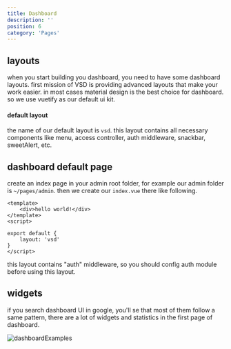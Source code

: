 ```yaml
---
title: Dashboard 
description: ''
position: 6
category: 'Pages'
---
```

## layouts
when you start building you dashboard, you need to have some dashboard layouts. first mission of VSD is providing advanced layouts that make your work easier.
in most cases material design is the best choice for dashboard. so we use vuetify as our default ui kit.


#### default layout
the name of our default layout is `vsd`. this layout contains all necessary components like menu, access controller, auth middleware, snackbar, sweetAlert, etc.

## dashboard default page
create an index page in your admin root folder, for example our admin folder is ```~/pages/admin```.
then we create our `index.vue` there like following.
```js[admin/index.vue]
<template>
    <div>hello world!</div>
</template>
<script>

export default {
    layout: 'vsd'
}
</script>
```


<alert type="warning">
this layout contains "auth" middleware, so you should config auth module before using this layout.
</alert>

## widgets

if you search dashboard UI in google, you'll se that most of them follow a same pattern, there are a lot of widgets and statistics in the first page of dashboard.

![dashboardExamples](/content/dashboard-ui.png)
